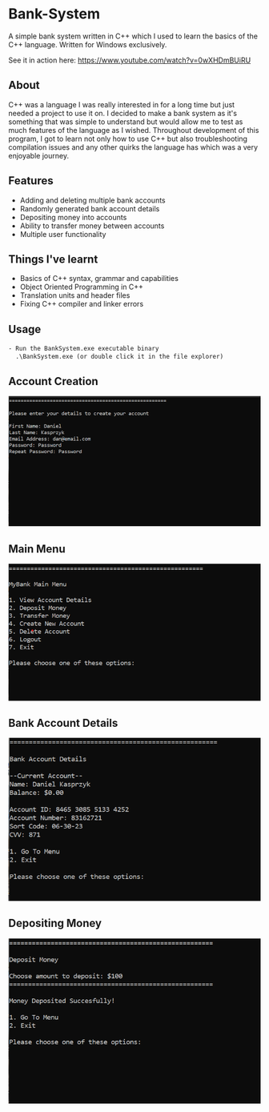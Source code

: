 # Bank-System
A simple bank system written in C++ which I used to learn the basics of the C++ language. Written for Windows exclusively.

See it in action here: https://www.youtube.com/watch?v=0wXHDmBUiRU

## About
C++ was a language I was really interested in for a long time but just needed a project to use it on. I decided to make a bank system as it's something that was simple to understand but would allow me to test as much features of the language as I wished. Throughout development of this program, I got to learn not only how to use C++ but also troubleshooting compilation issues and any other quirks the language has which was a very enjoyable journey.

## Features
- Adding and deleting multiple bank accounts
- Randomly generated bank account details
- Depositing money into accounts
- Ability to transfer money between accounts
- Multiple user functionality

## Things I've learnt
- Basics of C++ syntax, grammar and capabilities
- Object Oriented Programming in C++
- Translation units and header files
- Fixing C++ compiler and linker errors

## Usage
```
- Run the BankSystem.exe executable binary
  .\BankSystem.exe (or double click it in the file explorer)
```

## Account Creation
![Create Account](/Imgs/1.png)

## Main Menu 
![Main Menu](/Imgs/2.png)

## Bank Account Details
![Account Details](/Imgs/3.png)

## Depositing Money
![Deposit Money](/Imgs/4.png)
